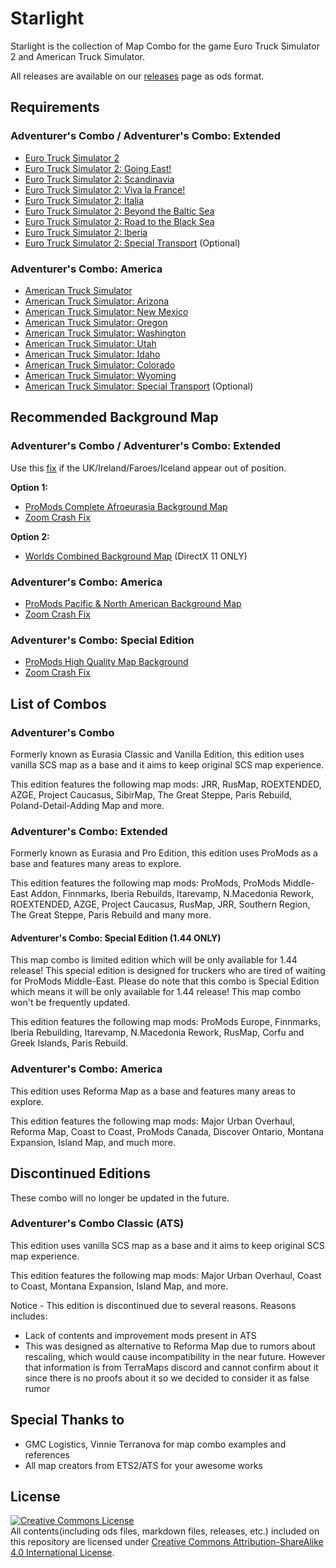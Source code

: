# Starlight
Starlight is the collection of Map Combo for the game Euro Truck Simulator 2 and American Truck Simulator.

All releases are available on our [releases](https://github.com/MysticMoonlight/StarlightMap/releases) page as ods format.

## Requirements
### Adventurer's Combo / Adventurer's Combo: Extended
* [Euro Truck Simulator 2](https://store.steampowered.com/app/227300/)
* [Euro Truck Simulator 2: Going East!](https://store.steampowered.com/app/227310/)
* [Euro Truck Simulator 2: Scandinavia](https://store.steampowered.com/app/304212/)
* [Euro Truck Simulator 2: Viva la France!](https://store.steampowered.com/app/531130/)
* [Euro Truck Simulator 2: Italia](https://store.steampowered.com/app/558244/)
* [Euro Truck Simulator 2: Beyond the Baltic Sea](https://store.steampowered.com/app/925580/)
* [Euro Truck Simulator 2: Road to the Black Sea](https://store.steampowered.com/app/1056760/)
* [Euro Truck Simulator 2: Iberia](https://store.steampowered.com/app/1209460/)
* [Euro Truck Simulator 2: Special Transport](https://store.steampowered.com/app/558245) (Optional)

### Adventurer's Combo: America
* [American Truck Simulator](https://store.steampowered.com/app/270880/)
* [American Truck Simulator: Arizona](https://store.steampowered.com/app/463740/)
* [American Truck Simulator: New Mexico](https://store.steampowered.com/app/684630/)
* [American Truck Simulator: Oregon](https://store.steampowered.com/app/800370/)
* [American Truck Simulator: Washington](https://store.steampowered.com/app/1015160/)
* [American Truck Simulator: Utah](https://store.steampowered.com/app/1104880/)
* [American Truck Simulator: Idaho](https://store.steampowered.com/app/1209470/)
* [American Truck Simulator: Colorado](https://store.steampowered.com/app/1209471/)
* [American Truck Simulator: Wyoming](https://store.steampowered.com/app/1415692/)
* [American Truck Simulator: Special Transport](https://store.steampowered.com/app/962750) (Optional)

## Recommended Background Map
### Adventurer's Combo / Adventurer's Combo: Extended
Use this [fix](https://truckymods.io/euro-truck-simulator-2/ui/scs-scale-hack-disable) if the UK/Ireland/Faroes/Iceland appear out of position.

**Option 1:**
* [ProMods Complete Afroeurasia Background Map](https://steamcommunity.com/sharedfiles/filedetails/?id=2519515664)
* [Zoom Crash Fix](https://steamcommunity.com/sharedfiles/filedetails/?id=2701258039) 

**Option 2:**
* [Worlds Combined Background Map](https://truckymods.io/euro-truck-simulator-2/ui/worlds-combined-background-map) (DirectX 11 ONLY)

### Adventurer's Combo: America
* [ProMods Pacific & North American Background Map](https://steamcommunity.com/sharedfiles/filedetails/?id=2618624602)
* [Zoom Crash Fix](https://sharemods.com/8p9xpdozm6f7/CRASHFIX_HUGE_COMBOS.scs.html)

### Adventurer's Combo: Special Edition
* [ProMods High Quality Map Background](https://steamcommunity.com/sharedfiles/filedetails/?id=2485894487)
* [Zoom Crash Fix](https://steamcommunity.com/sharedfiles/filedetails/?id=2701258039) 

## List of Combos
### Adventurer's Combo
Formerly known as Eurasia Classic and Vanilla Edition, this edition uses vanilla SCS map as a base and it aims to keep original SCS map experience.

This edition features the following map mods: JRR, RusMap, ROEXTENDED, AZGE, Project Caucasus, SibirMap, The Great Steppe, Paris Rebuild, Poland-Detail-Adding Map and more.

### Adventurer's Combo: Extended
Formerly known as Eurasia and Pro Edition, this edition uses ProMods as a base and features many areas to explore.

This edition features the following map mods: ProMods, ProMods Middle-East Addon, Finnmarks, Iberia Rebuilds, Itarevamp, N.Macedonia Rework, ROEXTENDED, AZGE, Project Caucasus, RusMap, JRR, Southern Region, The Great Steppe, Paris Rebuild and many more.

#### Adventurer's Combo: Special Edition (1.44 ONLY)
This map combo is limited edition which will be only available for 1.44 release! This special edition is designed for truckers who are tired of waiting for ProMods Middle-East.
Please do note that this combo is Special Edition which means it will be only available for 1.44 release! This map combo won't be frequently updated.

This edition features the following map mods: ProMods Europe, Finnmarks, Iberia Rebuilding, Itarevamp, N.Macedonia Rework, RusMap, Corfu and Greek Islands, Paris Rebuild.

### Adventurer's Combo: America
This edition uses Reforma Map as a base and features many areas to explore.

This edition features the following map mods: Major Urban Overhaul, Reforma Map, Coast to Coast, ProMods Canada, Discover Ontario, Montana Expansion, Island Map, and much more.

## Discontinued Editions
These combo will no longer be updated in the future.
### Adventurer's Combo Classic (ATS)
This edition uses vanilla SCS map as a base and it aims to keep original SCS map experience.

This edition features the following map mods: Major Urban Overhaul, Coast to Coast, Montana Expansion, Island Map, and more.

Notice - This edition is discontinued due to several reasons. Reasons includes:
* Lack of contents and improvement mods present in ATS
* This was designed as alternative to Reforma Map due to rumors about rescaling, which would cause incompatibility in the near future. However that information is from TerraMaps discord and cannot confirm about it since there is no proofs about it so we decided to consider it as false rumor

## Special Thanks to
* GMC Logistics, Vinnie Terranova for map combo examples and references
* All map creators from ETS2/ATS for your awesome works

## License
<a rel="license" href="http://creativecommons.org/licenses/by-sa/4.0/"><img alt="Creative Commons License" style="border-width:0" src="https://i.creativecommons.org/l/by-sa/4.0/88x31.png" /></a><br />All contents(including ods files, markdown files, releases, etc.) included on this repository are licensed under <a rel="license" href="http://creativecommons.org/licenses/by-sa/4.0/">Creative Commons Attribution-ShareAlike 4.0 International License</a>.